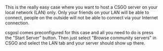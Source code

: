 This is the really easy case where you want to host a CSGO server on your local network (LAN) only. Only your friends on your LAN will be able to connect, people on the outside will not be able to connect via your Internet connection.

csgosl comes preconfigured for this case and all you need to do is press the "Start Server" button. Then just select "Browse community servers" in CSGO and select the LAN tab and your server should show up there.